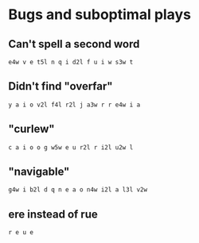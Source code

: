 # Bugs and suboptimal plays

## Can't spell a second word
    e4w v e t5l n q i d2l f u i w s3w t

## Didn't find "overfar"
    y a i o v2l f4l r2l j a3w r r e4w i a

## "curlew"
    c a i o o g w5w e u r2l r i2l u2w l

## "navigable"
    g4w i b2l d q n e a o n4w i2l a l3l v2w

## ere instead of rue
    r e u e
